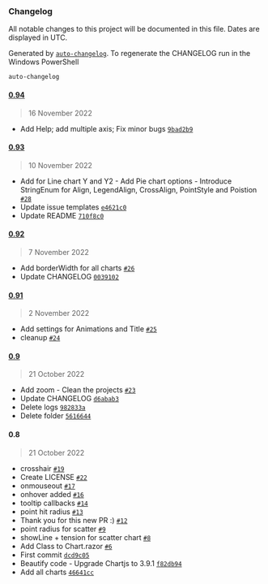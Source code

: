 ### Changelog

All notable changes to this project will be documented in this file. Dates are displayed in UTC.

Generated by [`auto-changelog`](https://github.com/CookPete/auto-changelog). To regenerate the CHANGELOG run in the Windows PowerShell

```
auto-changelog
```

#### [0.94](https://github.com/erossini/BlazorChartjs/compare/0.93...0.94)

> 16 November 2022

- Add Help; add multiple axis; Fix minor bugs [`9bad2b9`](https://github.com/erossini/BlazorChartjs/commit/9bad2b96620f4c08009fb73767428cdb233b0f64)

#### [0.93](https://github.com/erossini/BlazorChartjs/compare/0.92...0.93)

> 10 November 2022

- Add for Line chart Y and Y2 - Add Pie chart options - Introduce StringEnum for Align, LegendAlign, CrossAlign, PointStyle and Poistion [`#28`](https://github.com/erossini/BlazorChartjs/pull/28)
- Update issue templates [`e4621c0`](https://github.com/erossini/BlazorChartjs/commit/e4621c0a7341187c4e27bb4710cba77d98ed13a7)
- Update README [`710f8c0`](https://github.com/erossini/BlazorChartjs/commit/710f8c0010af15a263b03907d7039f29d8ea0c9d)

#### [0.92](https://github.com/erossini/BlazorChartjs/compare/0.91...0.92)

> 7 November 2022

- Add borderWidth for all charts [`#26`](https://github.com/erossini/BlazorChartjs/pull/26)
- Update CHANGELOG [`0039102`](https://github.com/erossini/BlazorChartjs/commit/003910208c6e8b8dffb817a36eca9f9d81da674e)

#### [0.91](https://github.com/erossini/BlazorChartjs/compare/0.9...0.91)

> 2 November 2022

- Add settings for Animations and Title [`#25`](https://github.com/erossini/BlazorChartjs/pull/25)
- cleanup [`#24`](https://github.com/erossini/BlazorChartjs/pull/24)

#### [0.9](https://github.com/erossini/BlazorChartjs/compare/0.8...0.9)

> 21 October 2022

- Add zoom - Clean the projects [`#23`](https://github.com/erossini/BlazorChartjs/pull/23)
- Update CHANGELOG [`d6abab3`](https://github.com/erossini/BlazorChartjs/commit/d6abab38cc0052d6fef270d274ec8fcea2b6a6ab)
- Delete logs [`982833a`](https://github.com/erossini/BlazorChartjs/commit/982833abad557f51d0296a3741b7aafa8bb21760)
- Delete folder [`5616644`](https://github.com/erossini/BlazorChartjs/commit/5616644b7217d407bcd1b0d084a6c0e6905e3332)

#### 0.8

> 21 October 2022

- crosshair [`#19`](https://github.com/erossini/BlazorChartjs/pull/19)
- Create LICENSE [`#22`](https://github.com/erossini/BlazorChartjs/pull/22)
- onmouseout [`#17`](https://github.com/erossini/BlazorChartjs/pull/17)
- onhover added [`#16`](https://github.com/erossini/BlazorChartjs/pull/16)
- tooltip callbacks [`#14`](https://github.com/erossini/BlazorChartjs/pull/14)
- point hit radius [`#13`](https://github.com/erossini/BlazorChartjs/pull/13)
- Thank you for this new PR :) [`#12`](https://github.com/erossini/BlazorChartjs/pull/12)
- point radius for scatter [`#9`](https://github.com/erossini/BlazorChartjs/pull/9)
- showLine + tension for scatter chart [`#8`](https://github.com/erossini/BlazorChartjs/pull/8)
- Add Class to Chart.razor [`#6`](https://github.com/erossini/BlazorChartjs/pull/6)
- First commit [`dcd9c05`](https://github.com/erossini/BlazorChartjs/commit/dcd9c05eb6814a7f19bf28d675a582988d624415)
- Beautify code - Upgrade Chartjs to 3.9.1 [`f82db94`](https://github.com/erossini/BlazorChartjs/commit/f82db941ef0ea415b82e2b7e70f4188afd89114a)
- Add all charts [`46641cc`](https://github.com/erossini/BlazorChartjs/commit/46641ccb0c1a2160fcd3ca7599863c40cfeaa2f4)
